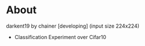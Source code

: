 # About

darkent19 by chainer [developing]
(input size 224x224)

- Classification Experiment over Cifar10

<!-- # Paper

[160224 SqueezeNet: AlexNet-level accuracy with 50x fewer parameters and <0.5MB model size](https://arxiv.org/abs/1602.07360)

# Model

Macroarchitectural of squeezeNet

# How to run

git clone git@github.com:amazarashi/squeeze-chainer.git

cd ./squeeze-chainer

python main.py -g 1

# Inspection

### dataset
Cifar10 [(link)](https://www.cs.toronto.edu/~kriz/cifar.html)

### Result

(1) optimizer: Adam

![accuracy-adam](https://github.com/amazarashi/squeeze-chainer/blob/develop/result/adam/accuracy.png "accuracy")

![loss-adam](https://github.com/amazarashi/squeeze-chainer/blob/develop/result/adam/loss.png "loss")

(2) optimizer: MomentumSGD
  - weight decay : 1.0e-4
  - momentum : 0.9
  - schedule[default:0.1,150:0.01,225:0.001]


![accuracy-adam](https://github.com/amazarashi/squeeze-chainer/blob/develop/result/momsgd/accuracy.png "accuracy")

![loss-adam](https://github.com/amazarashi/squeeze-chainer/blob/develop/result/momsgd/loss.png "loss") -->
